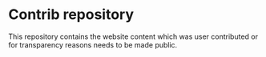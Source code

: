 Contrib repository
==================

This repository contains the website content which was user contributed or for transparency reasons needs to be made public.
